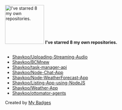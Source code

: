 <img src="https://my-badges.github.io/my-badges/self-star.png" alt="I&apos;ve starred 8 my own repositories." title="I&apos;ve starred 8 my own repositories." width="128">
<strong>I&apos;ve starred 8 my own repositories.</strong>
<br><br>

- <a href="https://github.com/Shaykoo/Uploading-Streaming-Audio">Shaykoo/Uploading-Streaming-Audio</a>
- <a href="https://github.com/Shaykoo/BCMnew">Shaykoo/BCMnew</a>
- <a href="https://github.com/Shaykoo/task-manager-api">Shaykoo/task-manager-api</a>
- <a href="https://github.com/Shaykoo/Node-Chat-App">Shaykoo/Node-Chat-App</a>
- <a href="https://github.com/Shaykoo/Node-WeatherForecast-App">Shaykoo/Node-WeatherForecast-App</a>
- <a href="https://github.com/Shaykoo/Listing-App-using-NodeJS">Shaykoo/Listing-App-using-NodeJS</a>
- <a href="https://github.com/Shaykoo/Weather-App">Shaykoo/Weather-App</a>
- <a href="https://github.com/Shaykoo/ottomator-agents">Shaykoo/ottomator-agents</a>


Created by <a href="https://github.com/my-badges/my-badges">My Badges</a>
